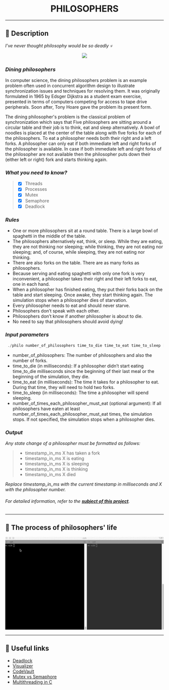 <h1 align="center">
    PHILOSOPHERS
</h1>

___

## 🚀 **Description**

*I’ve never thought philosophy would be so deadly 💀*

<p align="center">
  <img src="https://user-images.githubusercontent.com/40824677/137200907-21044ac4-00d4-4b10-a09e-bf01b4db15c1.png" />
</p>

### *Dining philosophers*

In computer science, the dining philosophers problem is an example problem often used in concurrent algorithm design to illustrate synchronization issues and techniques for resolving them.
It was originally formulated in 1965 by Edsger Dijkstra as a student exam exercise, presented in terms of computers competing for access to tape drive peripherals. Soon after, Tony Hoare gave the problem its present form.

The dining philosopher's problem is the classical problem of synchronization which says that Five philosophers are sitting around a circular table and their job is to think, eat and sleep alternatively. A bowl of noodles is placed at the center of the table along with five forks for each of the philosophers. To eat a philosopher needs both their right and a left forks. A philosopher can only eat if both immediate left and right forks of the philosopher is available. In case if both immediate left and right forks of the philosopher are not available then the philosopher puts down their (either left or right) fork and starts thinking again.

### *What you need to know?*

> - [X] Threads
> - [X] Processes
> - [X] Mutex
> - [X] Semaphore
> - [X] Deadlock

### *Rules*

+ One or more philosophers sit at a round table.
There is a large bowl of spaghetti in the middle of the table.
+ The philosophers alternatively eat, think, or sleep.
While they are eating, they are not thinking nor sleeping;
while thinking, they are not eating nor sleeping;
and, of course, while sleeping, they are not eating nor thinking.
+ There are also forks on the table. There are as many forks as philosophers.
+ Because serving and eating spaghetti with only one fork is very inconvenient, a
philosopher takes their right and their left forks to eat, one in each hand.
+ When a philosopher has finished eating, they put their forks back on the table and
start sleeping. Once awake, they start thinking again. The simulation stops when
a philosopher dies of starvation.
+ Every philosopher needs to eat and should never starve.
+ Philosophers don’t speak with each other.
+ Philosophers don’t know if another philosopher is about to die.
+ No need to say that philosophers should avoid dying!

### *Input parameters*

```c
 ./philo number_of_philosophers time_to_die time_to_eat time_to_sleep [number_of_times_each_philosopher_must_eat]
```

- number_of_philosophers: The number of philosophers and also the number
of forks.
- time_to_die (in milliseconds): If a philosopher didn’t start eating time_to_die milliseconds since the beginning of their last meal or the beginning of the simulation, they die.
- time_to_eat (in milliseconds): The time it takes for a philosopher to eat. During that time, they will need to hold two forks.
- time_to_sleep (in milliseconds): The time a philosopher will spend sleeping.
- number_of_times_each_philosopher_must_eat (optional argument): If all philosophers have eaten at least number_of_times_each_philosopher_must_eat times, the simulation stops. If not specified, the simulation stops when a philosopher dies.

### *Output*

*Any state change of a philosopher must be formatted as follows:*

> + timestamp_in_ms X has taken a fork
> + timestamp_in_ms X is eating
> + timestamp_in_ms X is sleeping
> + timestamp_in_ms X is thinking
> + timestamp_in_ms X died

*Replace timestamp_in_ms with the current timestamp in milliseconds
and X with the philosopher number.*

###### *For detailed information, refer to the [**subject of this project**](https://github.com/cherdantsevilya/philo/blob/main/content/en.subject.pdf).*

___

## 🍝 **The process of philosophers' life**

<p align="center">
    <img src="https://github.com/cherdantsevilya/philo/blob/main/content/philo.gif">
</p>

___

## 📌 **Useful links**

+ [Deadlock](https://learnc.info/c/pthreads_deadlock.html)
+ [Visualizer](https://nafuka11.github.io/philosophers-visualizer/)
+ [CodeVault](https://www.youtube.com/c/CodeVault)
+ [Mutex vs Semaphore](https://www.geeksforgeeks.org/mutex-vs-semaphore/)
+ [Multithreading in C](https://www.geeksforgeeks.org/multithreading-c-2/)

